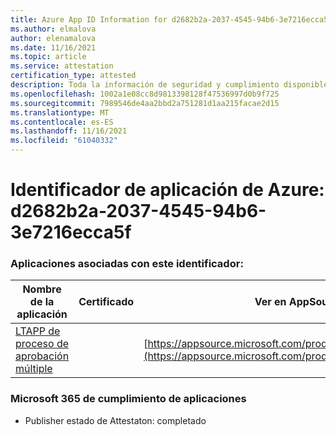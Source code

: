 ```yaml
---
title: Azure App ID Information for d2682b2a-2037-4545-94b6-3e7216ecca5f
ms.author: elmalova
author: elenamalova
ms.date: 11/16/2021
ms.topic: article
ms.service: attestation
certification_type: attested
description: Toda la información de seguridad y cumplimiento disponible para d2682b2a-2037-4545-94b6-3e7216ecca5f.
ms.openlocfilehash: 1002a1e08cc8d9813398128f47536997d0b9f725
ms.sourcegitcommit: 7989546de4aa2bbd2a751281d1aa215facae2d15
ms.translationtype: MT
ms.contentlocale: es-ES
ms.lasthandoff: 11/16/2021
ms.locfileid: "61040332"
---
```

# <a name="azure-app-id-d2682b2a-2037-4545-94b6-3e7216ecca5f"></a>Identificador de aplicación de Azure: d2682b2a-2037-4545-94b6-3e7216ecca5f


### <a name="apps-associated-with-this-id"></a>Aplicaciones asociadas con este identificador:
| **Nombre de la aplicación** | **Certificado** | **Ver en AppSource** |
|--------------|---------------|-----------------------|
| [LTAPP de proceso de aprobación múltiple](https://docs.microsoft.com/microsoft-365-app-certification/forward/WA200003188) |  | [https://appsource.microsoft.com/product/office/WA200003188](https://appsource.microsoft.com/product/office/WA200003188) |

### <a name="microsoft-365-app-compliance-status"></a>Microsoft 365 de cumplimiento de aplicaciones
- Publisher estado de Attestaton: completado
